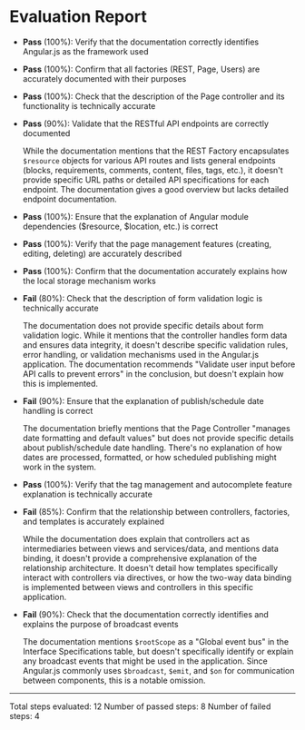 # Evaluation Report

- **Pass** (100%): Verify that the documentation correctly identifies Angular.js as the framework used
  
- **Pass** (100%): Confirm that all factories (REST, Page, Users) are accurately documented with their purposes
  
- **Pass** (100%): Check that the description of the Page controller and its functionality is technically accurate
  
- **Pass** (90%): Validate that the RESTful API endpoints are correctly documented
  
  While the documentation mentions that the REST Factory encapsulates `$resource` objects for various API routes and lists general endpoints (blocks, requirements, comments, content, files, tags, etc.), it doesn't provide specific URL paths or detailed API specifications for each endpoint. The documentation gives a good overview but lacks detailed endpoint documentation.

- **Pass** (100%): Ensure that the explanation of Angular module dependencies ($resource, $location, etc.) is correct
  
- **Pass** (100%): Verify that the page management features (creating, editing, deleting) are accurately described
  
- **Pass** (100%): Confirm that the documentation accurately explains how the local storage mechanism works
  
- **Fail** (80%): Check that the description of form validation logic is technically accurate
  
  The documentation does not provide specific details about form validation logic. While it mentions that the controller handles form data and ensures data integrity, it doesn't describe specific validation rules, error handling, or validation mechanisms used in the Angular.js application. The documentation recommends "Validate user input before API calls to prevent errors" in the conclusion, but doesn't explain how this is implemented.

- **Fail** (90%): Ensure that the explanation of publish/schedule date handling is correct
  
  The documentation briefly mentions that the Page Controller "manages date formatting and default values" but does not provide specific details about publish/schedule date handling. There's no explanation of how dates are processed, formatted, or how scheduled publishing might work in the system.

- **Pass** (100%): Verify that the tag management and autocomplete feature explanation is technically accurate
  
- **Fail** (85%): Confirm that the relationship between controllers, factories, and templates is accurately explained
  
  While the documentation does explain that controllers act as intermediaries between views and services/data, and mentions data binding, it doesn't provide a comprehensive explanation of the relationship architecture. It doesn't detail how templates specifically interact with controllers via directives, or how the two-way data binding is implemented between views and controllers in this specific application.

- **Fail** (90%): Check that the documentation correctly identifies and explains the purpose of broadcast events
  
  The documentation mentions `$rootScope` as a "Global event bus" in the Interface Specifications table, but doesn't specifically identify or explain any broadcast events that might be used in the application. Since Angular.js commonly uses `$broadcast`, `$emit`, and `$on` for communication between components, this is a notable omission.

---

Total steps evaluated: 12
Number of passed steps: 8
Number of failed steps: 4